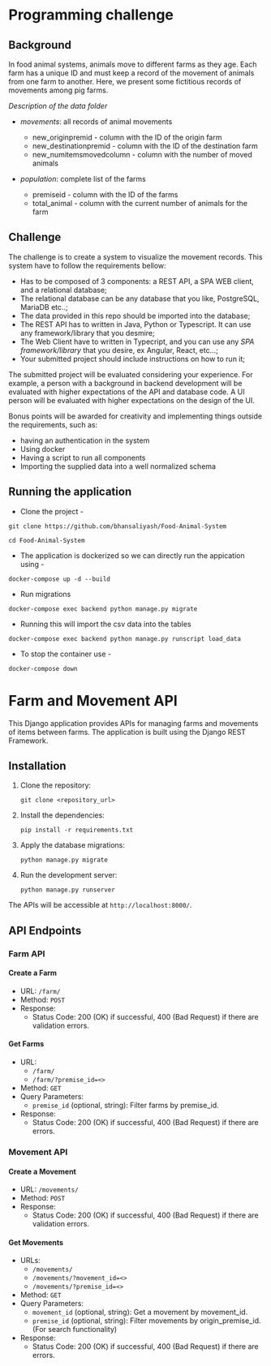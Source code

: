 # Programming challenge

## Background
In food animal systems, animals move to different farms as they age. Each farm has a unique ID and must keep a record of the movement of animals from one farm to another. Here, we present some fictitious records of movements among pig farms.

*Description of the data folder* 

*	*movements*: all records of animal movements 
    -  new_originpremid - column with the ID of the origin farm 
    -  new_destinationpremid - column with the ID of the destination farm 
    -  new_numitemsmovedcolumn - column with the number of moved animals

*	*population*: complete list of the farms
    -  premiseid - column with the ID of the farms
    -  total_animal - column with the current number of animals for the farm


## Challenge
The challenge is to create a system to visualize the movement records. This
system have to follow the requirements bellow:

- Has to be composed of 3 components: a REST API, a SPA WEB client, and a
  relational database;
- The relational database can be any database that you like, PostgreSQL, MariaDB
  etc..;
- The data provided in this repo should be imported into the database;
- The REST API has to written in Java, Python or Typescript. It can use any
  framework/library that you desmire;
- The Web Client have to written in Typecript, and you can use any *SPA
  framework/library* that you desire, ex Angular, React, etc...;
- Your submitted project should include instructions on how to run it;

The submitted project will be evaluated considering your experience. For example, a
person with a background in backend development will be evaluated with higher
expectations of the API and database code. A UI person will be evaluated with
higher expectations on the design of the UI.

Bonus points will be awarded for creativity and implementing things outside the
requirements, such as:
- having an authentication in the system
- Using docker
- Having a script to run all components
- Importing the supplied data into a well normalized schema

## Running the application

- Clone the project -

```
git clone https://github.com/bhansaliyash/Food-Animal-System

cd Food-Animal-System
```

- The application is dockerized so we can directly run the appication using - 
```
docker-compose up -d --build
```

- Run migrations
```
docker-compose exec backend python manage.py migrate
```

- Running this will import the csv data into the tables
```
docker-compose exec backend python manage.py runscript load_data

```

- To stop the container use - 
```
docker-compose down
```

# Farm and Movement API

This Django application provides APIs for managing farms and movements of items between farms. The application is built using the Django REST Framework.

## Installation

1. Clone the repository:

   ```
   git clone <repository_url>
   ```

2. Install the dependencies:

   ```
   pip install -r requirements.txt
   ```

3. Apply the database migrations:

   ```
   python manage.py migrate
   ```

4. Run the development server:

   ```
   python manage.py runserver
   ```

The APIs will be accessible at `http://localhost:8000/`.

## API Endpoints

### Farm API

#### Create a Farm

- URL: `/farm/`
- Method: `POST`
- Response:
  - Status Code: 200 (OK) if successful, 400 (Bad Request) if there are validation errors.

#### Get Farms

- URL: 
  - `/farm/`  
  - `/farm/?premise_id=<>`
- Method: `GET`
- Query Parameters:
  - `premise_id` (optional, string): Filter farms by premise_id.
- Response:
  - Status Code: 200 (OK) if successful, 400 (Bad Request) if there are errors.

### Movement API

#### Create a Movement

- URL: `/movements/`
- Method: `POST`
- Response:
  - Status Code: 200 (OK) if successful, 400 (Bad Request) if there are validation errors.

#### Get Movements

- URLs: 
  - `/movements/`  
  - `/movements/?movement_id=<>`  
  - `/movements/?premise_id=<>`
- Method: `GET`
- Query Parameters:
  - `movement_id` (optional, string): Get a movement by movement_id.
  - `premise_id` (optional, string): Filter movements by origin_premise_id. (For search functionality)
- Response:
  - Status Code: 200 (OK) if successful, 400 (Bad Request) if there are errors.
